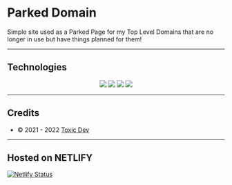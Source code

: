 # Parked Domain
Simple site used as a Parked Page for my Top Level Domains that are no longer in use but have things planned for them!

---

## Technologies

<p align="center">
  <img src="https://img.shields.io/badge/Node.JS-0C0032?style=for-the-badge&logo=node.js" />
  <img src="https://img.shields.io/badge/Next.JS-0C0032?style=for-the-badge&logo=next.js" />
  <img src="https://img.shields.io/badge/Typescript-0C0032?style=for-the-badge&logo=typescript" />
  <img src="https://img.shields.io/badge/React-0C0032?style=for-the-badge&logo=react" />
 </p>

---

## Credits
- © 2021 - 2022 [Toxic Dev](https://toxicdev.me)

---

## Hosted on NETLIFY
[![Netlify Status](https://api.netlify.com/api/v1/badges/d5312f8f-5b67-40ef-8bee-7efed2047148/deploy-status)](https://app.netlify.com/sites/friendly-hopper-9a6e8f/deploys)
